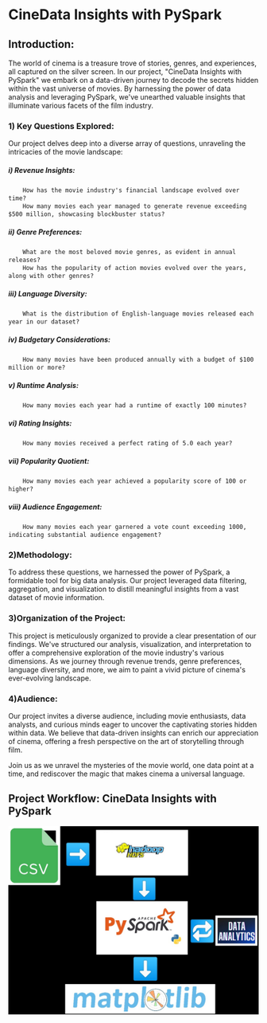 #                                                                                       CineData Insights with PySpark


## Introduction:
The world of cinema is a treasure trove of stories, genres, and experiences, all captured on the silver screen. In our project, "CineData Insights with PySpark" we embark on a data-driven journey to decode the secrets hidden within the vast universe of movies. By harnessing the power of data analysis and leveraging PySpark, we've unearthed valuable insights that illuminate various facets of the film industry.


### 1) Key Questions Explored:

Our project delves deep into a diverse array of questions, unraveling the intricacies of the movie landscape:

#####    i) Revenue Insights:
        How has the movie industry's financial landscape evolved over time?
        How many movies each year managed to generate revenue exceeding $500 million, showcasing blockbuster status?

#####    ii) Genre Preferences:
        What are the most beloved movie genres, as evident in annual releases?
        How has the popularity of action movies evolved over the years, along with other genres?

#####    iii) Language Diversity:
        What is the distribution of English-language movies released each year in our dataset?

#####    iv) Budgetary Considerations:
        How many movies have been produced annually with a budget of $100 million or more?

#####    v) Runtime Analysis:
        How many movies each year had a runtime of exactly 100 minutes?

#####    vi) Rating Insights:
        How many movies received a perfect rating of 5.0 each year?

#####    vii) Popularity Quotient:
        How many movies each year achieved a popularity score of 100 or higher?

#####    viii) Audience Engagement:
        How many movies each year garnered a vote count exceeding 1000, indicating substantial audience engagement?


### 2)Methodology:

To address these questions, we harnessed the power of PySpark, a formidable tool for big data analysis. Our project leveraged data filtering, aggregation, and visualization to distill meaningful insights from a vast dataset of movie information.


### 3)Organization of the Project:

This project is meticulously organized to provide a clear presentation of our findings. We've structured our analysis, visualization, and interpretation to offer a comprehensive exploration of the movie industry's various dimensions. As we journey through revenue trends, genre preferences, language diversity, and more, we aim to paint a vivid picture of cinema's ever-evolving landscape.


### 4)Audience:

Our project invites a diverse audience, including movie enthusiasts, data analysts, and curious minds eager to uncover the captivating stories hidden within data. We believe that data-driven insights can enrich our appreciation of cinema, offering a fresh perspective on the art of storytelling through film.

Join us as we unravel the mysteries of the movie world, one data point at a time, and rediscover the magic that makes cinema a universal language.


## Project Workflow: CineData Insights with PySpark
![GitHub Logo](images/collage.jpg)

